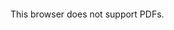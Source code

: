 <object data="Resume_jeroen.pdf" type="application/pdf" width="700px" height="700px">
    <embed src="Resume_jeroen.pdf">
        <p>This browser does not support PDFs.</p>
    </embed>
</object>
